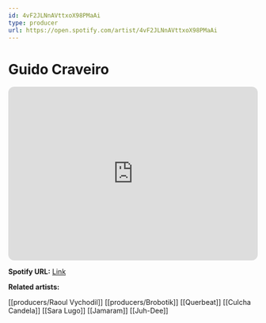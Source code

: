 ```yaml
---
id: 4vF2JLNnAVttxoX98PMaAi
type: producer
url: https://open.spotify.com/artist/4vF2JLNnAVttxoX98PMaAi
---
```

# Guido Craveiro

<iframe style="border-radius:12px" src="https://open.spotify.com/embed/artist/4vF2JLNnAVttxoX98PMaAi" width="100%" height="352" frameBorder="0" allowfullscreen="" allow="autoplay; clipboard-write; encrypted-media; fullscreen; picture-in-picture" loading="lazy"></iframe>

**Spotify URL:** [Link](https://open.spotify.com/artist/4vF2JLNnAVttxoX98PMaAi)

**Related artists:**

[[producers/Raoul Vychodil]]
[[producers/Brobotik]]
[[Querbeat]]
[[Culcha Candela]]
[[Sara Lugo]]
[[Jamaram]]
[[Juh-Dee]]
